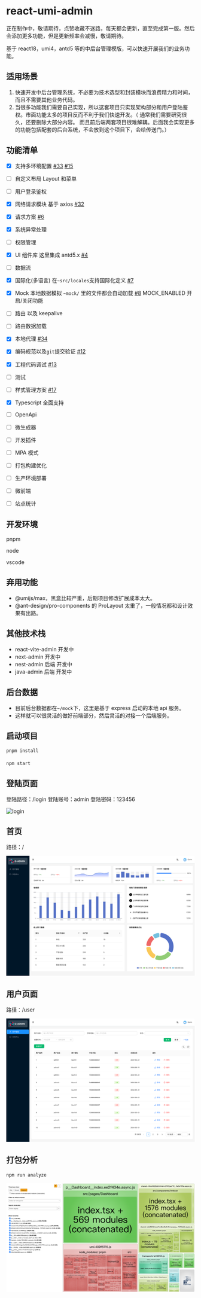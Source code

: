 # react-umi-admin

正在制作中，敬请期待，点赞收藏不迷路，每天都会更新，直至完成第一版。然后会添加更多功能，但是更新频率会减慢，敬请期待。

基于 react18，umi4，antd5 等的中后台管理模版，可以快速开展我们的业务功能。

## 适用场景

1. 快速开发中后台管理系统，不必要为技术选型和封装模块而浪费精力和时间，而且不需要其他业务代码。
2. 当很多功能我们需要自己实现，所以这套项目只实现架构部分和用户登陆鉴权。市面功能太多的项目反而不利于我们快速开发。（ 通常我们需要研究很久，还要删除大部分内容。 而且前后端两套项目很难解耦。后面我会实现更多的功能包括配套的后台系统，不会放到这个项目下，会给传送门。）

## 功能清单

- [x] 支持多环境配置 [#33](https://github.com/GavinBirkhoff/react-umi-admin/issues/33) [#15](https://github.com/GavinBirkhoff/react-umi-admin/issues/15)

- [ ] 自定义布局 Layout 和菜单
- [ ] 用户登录鉴权
- [x] 网络请求模块 基于 axios [#32](https://github.com/GavinBirkhoff/react-umi-admin/issues/32)
- [x] 请求方案 [#6](https://github.com/GavinBirkhoff/react-umi-admin/issues/6)
- [x] 系统异常处理
- [ ] 权限管理
- [x] UI 组件库 这里集成 antd5.x [#4](https://github.com/GavinBirkhoff/react-umi-admin/issues/4)
- [ ] 数据流
- [x] 国际化(多语言) 在`~src/locales`支持国际化定义 [#7](https://github.com/GavinBirkhoff/react-umi-admin/issues/7)
- [x] Mock 本地数据模拟 `~mock/` 里的文件都会自动加载 [#8](https://github.com/GavinBirkhoff/react-umi-admin/issues/8) MOCK_ENABLED 开启/关闭功能
- [ ] 路由 以及 keepalive
- [ ] 路由数据加载
- [x] 本地代理 [#34](https://github.com/GavinBirkhoff/react-umi-admin/issues/34)
- [x] 编码规范以及`git`提交验证 [#12](https://github.com/GavinBirkhoff/react-umi-admin/issues/12)
- [x] 工程代码调试 [#13](https://github.com/GavinBirkhoff/react-umi-admin/issues/13)
- [ ] 测试
- [ ] 样式管理方案 [#17](https://github.com/GavinBirkhoff/react-umi-admin/issues/17)
- [x] Typescript 全面支持
- [ ] OpenApi
- [ ] 微生成器
- [ ] 开发插件
- [ ] MPA 模式
- [ ] 打包构建优化
- [ ] 生产环境部署
- [ ] 微前端
- [ ] 站点统计

## 开发环境

pnpm

node

vscode

## 弃用功能

- @umijs/max，黑盒比较严重，后期项目修改扩展成本太大。
- @ant-design/pro-components 的 ProLayout 太重了，一般情况都和设计效果有出路。

## 其他技术栈

- react-vite-admin 开发中
- next-admin 开发中
- nest-admin 后端 开发中
- java-admin 后端 开发中

## 后台数据

- 目前后台数据都在`~/mock`下，这里是基于 express 启动的本地 api 服务。
- 这样就可以很灵活的做好前端部分，然后灵活的对接一个后端服务。

## 启动项目

```bash
pnpm install

npm start
```

## 登陆页面

登陆路径：/login 登陆账号：admin 登陆密码：123456

![login](./src/assets/snapshoot/screencapture-login.png)

## 首页

路径：/

![dashboard](./src/assets/snapshoot/screencaptrue-dashboard.png)

## 用户页面

路径：/user

![login](./src/assets/snapshoot/screencapture-user.png)

## 打包分析

```bash
npm run analyze
```

![analyze](./src/assets/snapshoot/screencapture-analyze.png)
